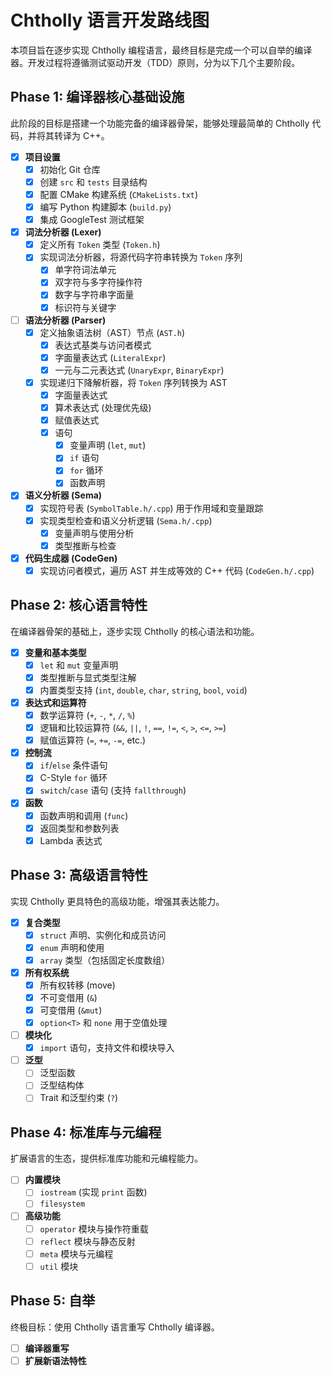 # Chtholly 语言开发路线图

本项目旨在逐步实现 Chtholly 编程语言，最终目标是完成一个可以自举的编译器。开发过程将遵循测试驱动开发（TDD）原则，分为以下几个主要阶段。

## Phase 1: 编译器核心基础设施

此阶段的目标是搭建一个功能完备的编译器骨架，能够处理最简单的 Chtholly 代码，并将其转译为 C++。

- [x] **项目设置**
    - [x] 初始化 Git 仓库
    - [x] 创建 `src` 和 `tests` 目录结构
    - [x] 配置 CMake 构建系统 (`CMakeLists.txt`)
    - [x] 编写 Python 构建脚本 (`build.py`)
    - [x] 集成 GoogleTest 测试框架
- [x] **词法分析器 (Lexer)**
    - [x] 定义所有 `Token` 类型 (`Token.h`)
    - [x] 实现词法分析器，将源代码字符串转换为 `Token` 序列
        - [x] 单字符词法单元
        - [x] 双字符与多字符操作符
        - [x] 数字与字符串字面量
        - [x] 标识符与关键字
- [ ] **语法分析器 (Parser)**
    - [x] 定义抽象语法树（AST）节点 (`AST.h`)
        - [x] 表达式基类与访问者模式
        - [x] 字面量表达式 (`LiteralExpr`)
        - [x] 一元与二元表达式 (`UnaryExpr`, `BinaryExpr`)
    - [x] 实现递归下降解析器，将 `Token` 序列转换为 AST
        - [x] 字面量表达式
        - [x] 算术表达式 (处理优先级)
        - [x] 赋值表达式
        - [x] 语句
            - [x] 变量声明 (`let`, `mut`)
            - [x] `if` 语句
            - [x] `for` 循环
            - [x] 函数声明
- [x] **语义分析器 (Sema)**
    - [x] 实现符号表 (`SymbolTable.h/.cpp`) 用于作用域和变量跟踪
    - [x] 实现类型检查和语义分析逻辑 (`Sema.h/.cpp`)
        - [x] 变量声明与使用分析
        - [x] 类型推断与检查
 - [x] **代码生成器 (CodeGen)**
    - [x] 实现访问者模式，遍历 AST 并生成等效的 C++ 代码 (`CodeGen.h/.cpp`)

## Phase 2: 核心语言特性

在编译器骨架的基础上，逐步实现 Chtholly 的核心语法和功能。

- [x] **变量和基本类型**
    - [x] `let` 和 `mut` 变量声明
    - [x] 类型推断与显式类型注解
    - [x] 内置类型支持 (`int`, `double`, `char`, `string`, `bool`, `void`)
- [x] **表达式和运算符**
    - [x] 数学运算符 (`+`, `-`, `*`, `/`, `%`)
    - [x] 逻辑和比较运算符 (`&&`, `||`, `!`, `==`, `!=`, `<`, `>`, `<=`, `>=`)
    - [x] 赋值运算符 (`=`, `+=`, `-=`, etc.)
- [x] **控制流**
    - [x] `if`/`else` 条件语句
    - [x] C-Style `for` 循环
    - [x] `switch`/`case` 语句 (支持 `fallthrough`)
- [x] **函数**
    - [x] 函数声明和调用 (`func`)
    - [x] 返回类型和参数列表
    - [x] Lambda 表达式

## Phase 3: 高级语言特性

实现 Chtholly 更具特色的高级功能，增强其表达能力。

- [x] **复合类型**
    - [x] `struct` 声明、实例化和成员访问
    - [x] `enum` 声明和使用
    - [x] `array` 类型（包括固定长度数组）
- [x] **所有权系统**
    - [x] 所有权转移 (move)
    - [x] 不可变借用 (`&`)
    - [x] 可变借用 (`&mut`)
    - [x] `option<T>` 和 `none` 用于空值处理
- [ ] **模块化**
    - [x] `import` 语句，支持文件和模块导入
- [ ] **泛型**
    - [ ] 泛型函数
    - [ ] 泛型结构体
    - [ ] Trait 和泛型约束 (`?`)

## Phase 4: 标准库与元编程

扩展语言的生态，提供标准库功能和元编程能力。

- [ ] **内置模块**
    - [ ] `iostream` (实现 `print` 函数)
    - [ ] `filesystem`
- [ ] **高级功能**
    - [ ] `operator` 模块与操作符重载
    - [ ] `reflect` 模块与静态反射
    - [ ] `meta` 模块与元编程
    - [ ] `util` 模块

## Phase 5: 自举

终极目标：使用 Chtholly 语言重写 Chtholly 编译器。

- [ ] **编译器重写**
- [ ] **扩展新语法特性**
